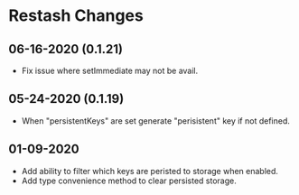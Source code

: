 # Restash Changes

## 06-16-2020 (0.1.21)

- Fix issue where setImmediate may not be avail.

## 05-24-2020 (0.1.19)

- When "persistentKeys" are set generate "perisistent" key if not defined.

## 01-09-2020

- Add ability to filter which keys are peristed to storage when enabled.
- Add type convenience method to clear persisted storage.